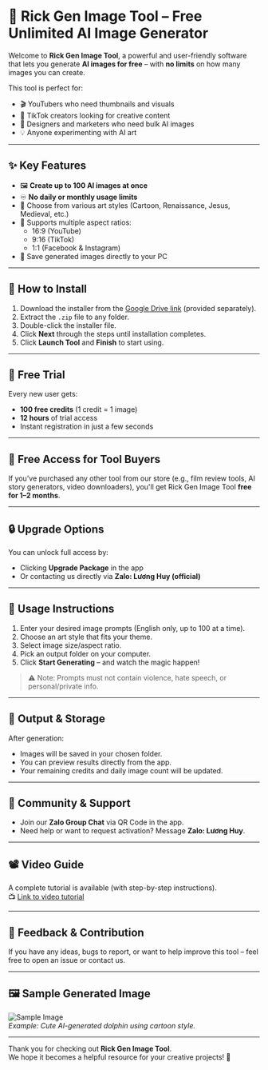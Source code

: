 # 📸 Rick Gen Image Tool – Free Unlimited AI Image Generator

Welcome to **Rick Gen Image Tool**, a powerful and user-friendly software that lets you generate **AI images for free** – with **no limits** on how many images you can create.

This tool is perfect for:
- 🎬 YouTubers who need thumbnails and visuals  
- 🎵 TikTok creators looking for creative content  
- 🧠 Designers and marketers who need bulk AI images  
- 💡 Anyone experimenting with AI art

---

## ✨ Key Features

- 🖼️ **Create up to 100 AI images at once**
- ♾️ **No daily or monthly usage limits**
- 🎨 Choose from various art styles (Cartoon, Renaissance, Jesus, Medieval, etc.)
- 📐 Supports multiple aspect ratios:
  - 16:9 (YouTube)
  - 9:16 (TikTok)
  - 1:1 (Facebook & Instagram)
- 💾 Save generated images directly to your PC

---

## 🚀 How to Install

1. Download the installer from the [Google Drive link](#) (provided separately).
2. Extract the `.zip` file to any folder.
3. Double-click the installer file.
4. Click **Next** through the steps until installation completes.
5. Click **Launch Tool** and **Finish** to start using.

---

## 🧪 Free Trial

Every new user gets:
- **100 free credits** (1 credit = 1 image)
- **12 hours** of trial access
- Instant registration in just a few seconds

---

## 🎁 Free Access for Tool Buyers

If you've purchased any other tool from our store (e.g., film review tools, AI story generators, video downloaders), you'll get Rick Gen Image Tool **free for 1–2 months**.

---

## 🔒 Upgrade Options

You can unlock full access by:
- Clicking **Upgrade Package** in the app
- Or contacting us directly via **Zalo: Lương Huy (official)**

---

## 📌 Usage Instructions

1. Enter your desired image prompts (English only, up to 100 at a time).
2. Choose an art style that fits your theme.
3. Select image size/aspect ratio.
4. Pick an output folder on your computer.
5. Click **Start Generating** – and watch the magic happen!

> ⚠️ Note: Prompts must not contain violence, hate speech, or personal/private info.

---

## 📂 Output & Storage

After generation:
- Images will be saved in your chosen folder.
- You can preview results directly from the app.
- Your remaining credits and daily image count will be updated.

---

## 🤝 Community & Support

- Join our **Zalo Group Chat** via QR Code in the app.
- Need help or want to request activation? Message **Zalo: Lương Huy**.

---

## 📽️ Video Guide

A complete tutorial is available (with step-by-step instructions).  
📺 [Link to video tutorial](#)

---

## 💬 Feedback & Contribution

If you have any ideas, bugs to report, or want to help improve this tool – feel free to open an issue or contact us.

---

## 🖼️ Sample Generated Image

![Sample Image](#)  
*Example: Cute AI-generated dolphin using cartoon style.*

---

Thank you for checking out **Rick Gen Image Tool**.  
We hope it becomes a helpful resource for your creative projects! 🌟
